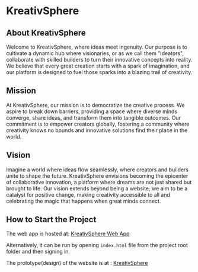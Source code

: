 # KreativSphere

## About KreativSphere
Welcome to KreativSphere, where ideas meet ingenuity. Our purpose is to cultivate a dynamic hub where visionaries, or as we call them "Ideators", collaborate with skilled builders to turn their innovative concepts into reality. We believe that every great creation starts with a spark of imagination, and our platform is designed to fuel those sparks into a blazing trail of creativity.

## Mission
At KreativSphere, our mission is to democratize the creative process. We aspire to break down barriers, providing a space where diverse minds converge, share ideas, and transform them into tangible outcomes. Our commitment is to empower creators globally, fostering a community where creativity knows no bounds and innovative solutions find their place in the world.

## Vision
Imagine a world where ideas flow seamlessly, where creators and builders unite to shape the future. KreativSphere envisions becoming the epicenter of collaborative innovation, a platform where dreams are not just shared but brought to life. Our vision extends beyond being a website; we aim to be a catalyst for positive change, making creativity accessible to all and celebrating the magic that happens when great minds connect.

## How to Start the Project
The web app is hosted at: [KreativSphere Web App](https://kreativsphere-85feb.web.app/)

Alternatively, it can be run by opening `index.html` file from the project root folder and then signing in.

The prototype(design) of the website is at : [KreativSphere](https://www.figma.com/file/iOqPNyXZWn3Lydd46fCzmF/KreativSphere?type=design&node-id=0%3A1&mode=design&t=pbeFj0lExDtKp4VD-1) 